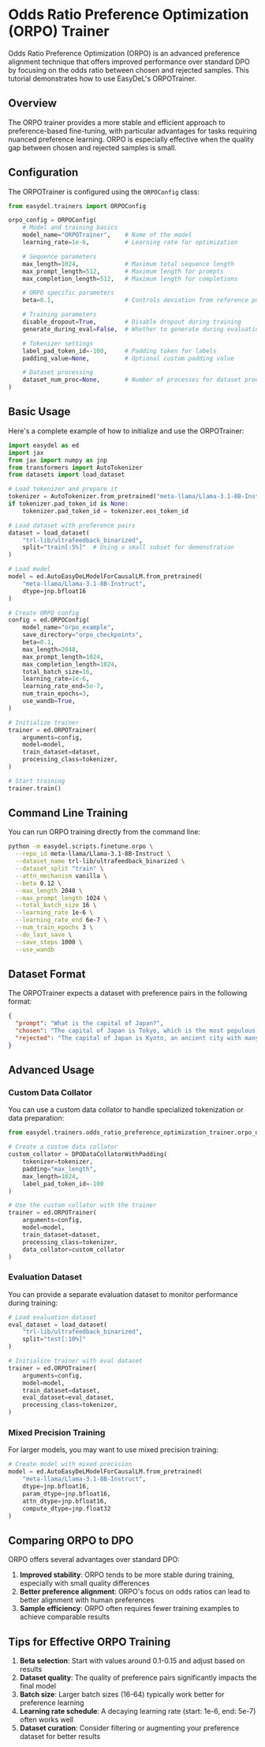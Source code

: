 # Odds Ratio Preference Optimization (ORPO) Trainer

Odds Ratio Preference Optimization (ORPO) is an advanced preference alignment technique that offers improved performance over standard DPO by focusing on the odds ratio between chosen and rejected samples. This tutorial demonstrates how to use EasyDeL's ORPOTrainer.

## Overview

The ORPO trainer provides a more stable and efficient approach to preference-based fine-tuning, with particular advantages for tasks requiring nuanced preference learning. ORPO is especially effective when the quality gap between chosen and rejected samples is small.

## Configuration

The ORPOTrainer is configured using the `ORPOConfig` class:

```python
from easydel.trainers import ORPOConfig

orpo_config = ORPOConfig(
    # Model and training basics
    model_name="ORPOTrainer",    # Name of the model
    learning_rate=1e-6,          # Learning rate for optimization

    # Sequence parameters
    max_length=1024,             # Maximum total sequence length
    max_prompt_length=512,       # Maximum length for prompts
    max_completion_length=512,   # Maximum length for completions

    # ORPO specific parameters
    beta=0.1,                    # Controls deviation from reference policy

    # Training parameters
    disable_dropout=True,        # Disable dropout during training
    generate_during_eval=False,  # Whether to generate during evaluation

    # Tokenizer settings
    label_pad_token_id=-100,     # Padding token for labels
    padding_value=None,          # Optional custom padding value

    # Dataset processing
    dataset_num_proc=None,       # Number of processes for dataset processing
)
```

## Basic Usage

Here's a complete example of how to initialize and use the ORPOTrainer:

```python
import easydel as ed
import jax
from jax import numpy as jnp
from transformers import AutoTokenizer
from datasets import load_dataset

# Load tokenizer and prepare it
tokenizer = AutoTokenizer.from_pretrained("meta-llama/Llama-3.1-8B-Instruct")
if tokenizer.pad_token_id is None:
    tokenizer.pad_token_id = tokenizer.eos_token_id

# Load dataset with preference pairs
dataset = load_dataset(
    "trl-lib/ultrafeedback_binarized",
    split="train[:5%]"  # Using a small subset for demonstration
)

# Load model
model = ed.AutoEasyDeLModelForCausalLM.from_pretrained(
    "meta-llama/Llama-3.1-8B-Instruct",
    dtype=jnp.bfloat16
)

# Create ORPO config
config = ed.ORPOConfig(
    model_name="orpo_example",
    save_directory="orpo_checkpoints",
    beta=0.1,
    max_length=2048,
    max_prompt_length=1024,
    max_completion_length=1024,
    total_batch_size=16,
    learning_rate=1e-6,
    learning_rate_end=5e-7,
    num_train_epochs=3,
    use_wandb=True,
)

# Initialize trainer
trainer = ed.ORPOTrainer(
    arguments=config,
    model=model,
    train_dataset=dataset,
    processing_class=tokenizer,
)

# Start training
trainer.train()
```

## Command Line Training

You can run ORPO training directly from the command line:

```bash
python -m easydel.scripts.finetune.orpo \
  --repo_id meta-llama/Llama-3.1-8B-Instruct \
  --dataset_name trl-lib/ultrafeedback_binarized \
  --dataset_split "train" \
  --attn_mechanism vanilla \
  --beta 0.12 \
  --max_length 2048 \
  --max_prompt_length 1024 \
  --total_batch_size 16 \
  --learning_rate 1e-6 \
  --learning_rate_end 6e-7 \
  --num_train_epochs 3 \
  --do_last_save \
  --save_steps 1000 \
  --use_wandb
```

## Dataset Format

The ORPOTrainer expects a dataset with preference pairs in the following format:

```json
{
  "prompt": "What is the capital of Japan?",
  "chosen": "The capital of Japan is Tokyo, which is the most populous metropolitan area in the world.",
  "rejected": "The capital of Japan is Kyoto, an ancient city with many temples."
}
```

## Advanced Usage

### Custom Data Collator

You can use a custom data collator to handle specialized tokenization or data preparation:

```python
from easydel.trainers.odds_ratio_preference_optimization_trainer.orpo_dataset import DPODataCollatorWithPadding

# Create a custom data collator
custom_collator = DPODataCollatorWithPadding(
    tokenizer=tokenizer,
    padding="max_length",
    max_length=1024,
    label_pad_token_id=-100
)

# Use the custom collator with the trainer
trainer = ed.ORPOTrainer(
    arguments=config,
    model=model,
    train_dataset=dataset,
    processing_class=tokenizer,
    data_collator=custom_collator
)
```

### Evaluation Dataset

You can provide a separate evaluation dataset to monitor performance during training:

```python
# Load evaluation dataset
eval_dataset = load_dataset(
    "trl-lib/ultrafeedback_binarized",
    split="test[:10%]"
)

# Initialize trainer with eval dataset
trainer = ed.ORPOTrainer(
    arguments=config,
    model=model,
    train_dataset=dataset,
    eval_dataset=eval_dataset,
    processing_class=tokenizer,
)
```

### Mixed Precision Training

For larger models, you may want to use mixed precision training:

```python
# Create model with mixed precision
model = ed.AutoEasyDeLModelForCausalLM.from_pretrained(
    "meta-llama/Llama-3.1-8B-Instruct",
    dtype=jnp.bfloat16,
    param_dtype=jnp.bfloat16,
    attn_dtype=jnp.bfloat16,
    compute_dtype=jnp.float32
)
```

## Comparing ORPO to DPO

ORPO offers several advantages over standard DPO:

1. **Improved stability**: ORPO tends to be more stable during training, especially with small quality differences
2. **Better preference alignment**: ORPO's focus on odds ratios can lead to better alignment with human preferences
3. **Sample efficiency**: ORPO often requires fewer training examples to achieve comparable results

## Tips for Effective ORPO Training

1. **Beta selection**: Start with values around 0.1-0.15 and adjust based on results
2. **Dataset quality**: The quality of preference pairs significantly impacts the final model
3. **Batch size**: Larger batch sizes (16-64) typically work better for preference learning
4. **Learning rate schedule**: A decaying learning rate (start: 1e-6, end: 5e-7) often works well
5. **Dataset curation**: Consider filtering or augmenting your preference dataset for better results
